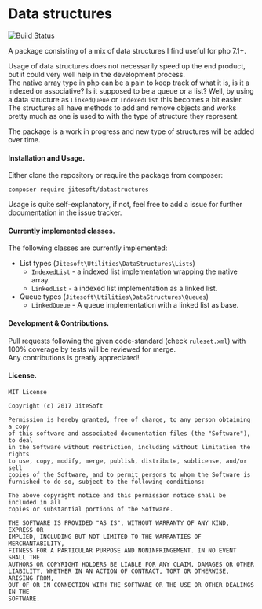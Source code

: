 # Data structures 
[![Build Status](https://travis-ci.org/jitesoft/php-datastructures.svg?branch=master)](https://travis-ci.org/jitesoft/php-datastructures)


A package consisting of a mix of data structures I find useful for php 7.1+.  

Usage of data structures does not necessarily speed up the end product, but it could very well help in the development process.  
The native array type in php can be a pain to keep track of what it is, is it a indexed or associative? Is it supposed to be a queue or a list?
Well, by using a data structure as `LinkedQueue` or `IndexedList` this becomes a bit easier.  
The structures all have methods to add and remove objects and works pretty much as one is used to with the type of structure they represent.
  
The package is a work in progress and new type of structures will be added over time.  

#### Installation and Usage.
Either clone the repository or require the package from composer:
```
composer require jitesoft/datastructures
```
Usage is quite self-explanatory, if not, feel free to add a issue for further documentation in the issue tracker.
  
#### Currently implemented classes.
The following classes are currently implemented:  

* List types (`Jitesoft\Utilities\DataStructures\Lists`)
  * `IndexedList` - a indexed list implementation wrapping the native array.
  * `LinkedList`  - a indexed list implementation as a linked list.
* Queue types (`Jitesoft\Utilities\DataStructures\Queues`)
  * `LinkedQueue` - A queue implementation with a linked list as base.

#### Development & Contributions.
Pull requests following the given code-standard (check `ruleset.xml`) with 100% coverage by tests will be reviewed for merge.  
Any contributions is greatly appreciated!

#### License.
```text
MIT License

Copyright (c) 2017 JiteSoft

Permission is hereby granted, free of charge, to any person obtaining a copy
of this software and associated documentation files (the "Software"), to deal
in the Software without restriction, including without limitation the rights
to use, copy, modify, merge, publish, distribute, sublicense, and/or sell
copies of the Software, and to permit persons to whom the Software is
furnished to do so, subject to the following conditions:

The above copyright notice and this permission notice shall be included in all
copies or substantial portions of the Software.

THE SOFTWARE IS PROVIDED "AS IS", WITHOUT WARRANTY OF ANY KIND, EXPRESS OR
IMPLIED, INCLUDING BUT NOT LIMITED TO THE WARRANTIES OF MERCHANTABILITY,
FITNESS FOR A PARTICULAR PURPOSE AND NONINFRINGEMENT. IN NO EVENT SHALL THE
AUTHORS OR COPYRIGHT HOLDERS BE LIABLE FOR ANY CLAIM, DAMAGES OR OTHER
LIABILITY, WHETHER IN AN ACTION OF CONTRACT, TORT OR OTHERWISE, ARISING FROM,
OUT OF OR IN CONNECTION WITH THE SOFTWARE OR THE USE OR OTHER DEALINGS IN THE
SOFTWARE.
```
